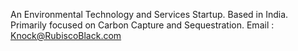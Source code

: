 
An Environmental Technology and Services Startup. Based in India. Primarily focused on Carbon Capture and Sequestration. Email : Knock@RubiscoBlack.com
